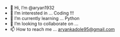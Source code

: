 - 👋 Hi, I’m @aryan1932
- 👀 I’m interested in ... Coding !!!
- 🌱 I’m currently learning ... Python
- 💞️ I’m looking to collaborate on ...
- 📫 How to reach me ... aryankadole95@gmail.com

<!---
aryan1932/aryan1932 is a ✨ special ✨ repository because its `README.md` (this file) appears on your GitHub profile.
You can click the Preview link to take a look at your changes.
--->
